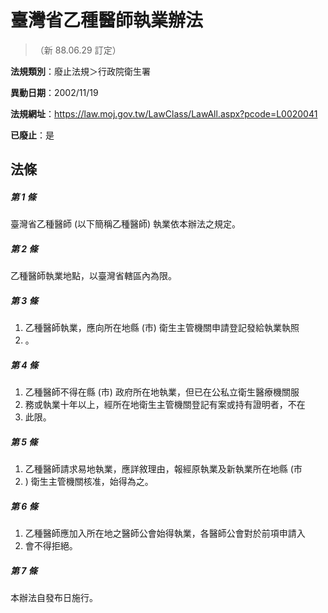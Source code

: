 # 臺灣省乙種醫師執業辦法
> （新 88.06.29 訂定）

**法規類別**：廢止法規＞行政院衛生署

**異動日期**：2002/11/19  

**法規網址**：https://law.moj.gov.tw/LawClass/LawAll.aspx?pcode=L0020041

**已廢止**：是



## 法條
##### 第 1 條
臺灣省乙種醫師 (以下簡稱乙種醫師) 執業依本辦法之規定。

##### 第 2 條
乙種醫師執業地點，以臺灣省轄區內為限。

##### 第 3 條
1. 乙種醫師執業，應向所在地縣 (市) 衛生主管機關申請登記發給執業執照
1. 。

##### 第 4 條
1. 乙種醫師不得在縣 (市) 政府所在地執業，但已在公私立衛生醫療機關服
1. 務或執業十年以上，經所在地衛生主管機關登記有案或持有證明者，不在
1. 此限。

##### 第 5 條
1. 乙種醫師請求易地執業，應詳敘理由，報經原執業及新執業所在地縣 (市
1. ) 衛生主管機關核准，始得為之。

##### 第 6 條
1. 乙種醫師應加入所在地之醫師公會始得執業，各醫師公會對於前項申請入
1. 會不得拒絕。

##### 第 7 條
本辦法自發布日施行。


